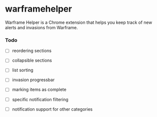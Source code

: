 # warframehelper

Warframe Helper is a Chrome extension that helps you keep track of new alerts and invasions from Warframe.

### Todo

- [ ] reordering sections

- [ ] collapsible sections

- [ ] list sorting

- [ ] invasion progressbar

- [ ] marking items as complete

- [ ] specific notification filtering

- [ ] notification support for other categories